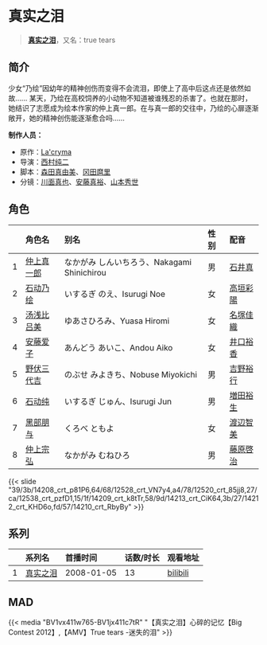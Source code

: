 # 真实之泪


> <u>**[真实之泪](http://bgm.tv/subject/309)**</u>，又名：true tears

## 简介


少女“乃绘”因幼年的精神创伤而变得不会流泪，即使上了高中后这点还是依然如故……
某天，乃绘在高校饲养的小动物不知道被谁残忍的杀害了。也就在那时，她结识了志愿成为绘本作家的仲上真一郎。在与真一郎的交往中，乃绘的心扉逐渐敞开，她的精神创伤能逐渐愈合吗……

**制作人员：**
- 原作：[La'cryma](http://bgm.tv/person/8009)
- 导演：[西村纯二](http://bgm.tv/person/853)
- 脚本：[森田真由美](http://bgm.tv/person/23384)、[冈田麿里](http://bgm.tv/person/538)
- 分镜：[川面真也](http://bgm.tv/person/7866)、[安藤真裕](http://bgm.tv/person/2473)、[山本秀世](http://bgm.tv/person/11876)

## 角色

|     |   角色名   |   别名  | 性别 |  配音  |
|:--- |:------  |:----      |:---  |:--   |
| 1 | [仲上真一郎](http://bgm.tv/character/14208) | なかがみ しんいちろう、Nakagami Shinichirou | 男 | [石井真](http://bgm.tv/person/4967) |
| 2 | [石动乃绘](http://bgm.tv/character/12528) | いするぎ のえ、Isurugi Noe | 女 | [高垣彩陽](http://bgm.tv/person/4757) |
| 3 | [汤浅比吕美](http://bgm.tv/character/12520) | ゆあさひろみ、Yuasa Hiromi | 女 | [名塚佳織](http://bgm.tv/person/3922) |
| 4 | [安藤爱子](http://bgm.tv/character/12538) | あんどう あいこ、Andou Aiko | 女 | [井口裕香](http://bgm.tv/person/4851) |
| 5 | [野伏三代吉](http://bgm.tv/character/14209) | のぶせ みよきち、Nobuse Miyokichi | 男 | [吉野裕行](http://bgm.tv/person/3955) |
| 6 | [石动纯](http://bgm.tv/character/14213) | いするぎ じゅん、Isurugi Jun | 男 | [増田裕生](http://bgm.tv/person/5152) |
| 7 | [黑部朋与](http://bgm.tv/character/14212) | くろべ ともよ | 女 | [渡辺智美](http://bgm.tv/person/4756) |
| 8 | [仲上宗弘](http://bgm.tv/character/14210) | なかがみ むねひろ | 男 | [藤原啓治](http://bgm.tv/person/4016) |

{{< slide "39/3b/14208_crt_p81P6,64/68/12528_crt_VN7y4,a4/78/12520_crt_85jj8,27/ca/12538_crt_pzfD1,15/1f/14209_crt_k8tTr,58/9d/14213_crt_CiK64,3b/27/14212_crt_KHD6o,fd/57/14210_crt_RbyBy" >}}

## 系列

|     |   系列名   |   首播时间  | 话数/时长  | 观看地址 |
|:---  |:------    |:----      |:---       |:---  |
| 1 |[真实之泪](https://bgm.tv/subject/309)| 2008-01-05 | 13 | [bilibili](https://www.bilibili.com/bangumi/play/ep75640)  |


## MAD

{{< media  "BV1vx411w765-BV1jx411c7tR"
"【真实之泪】心碎的记忆【Big Contest 2012】,【AMV】True tears -迷失的泪"  >}}
